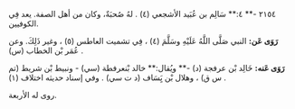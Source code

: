٢١٥٤ -** ٤:** سَالِم بن عُبَيد الأشجعي (٤) . لهُ صُحبَةٌ، وكان من أهل الصفة. يعد فِي الكوفيين.

**رَوَى عَن:** النبي صَلَّى اللَّهُ عَلَيْهِ وسَلَّمَ (٤) ، فِي تشميت العاطس (٥) ، وغير ذَلِكَ. وعن عُمَر بْن الخطاب (س) .

**رَوَى عَنه:** خَالِد بْن عرفجة (د) -** ويُقال:** خالد بْنعرفطة (سي) - ونبيط بْن شريط (تم س ق) ، وهلال بْن يَِسَاف (د ت سي) . وفي إسناد حديثه اختلاف (١) .

روى له الأربعة.